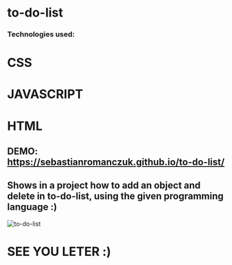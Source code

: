 # to-do-list

### Technologies used:

# CSS
# JAVASCRIPT
# HTML

## DEMO: https://sebastianromanczuk.github.io/to-do-list/

## Shows in a project how to add an object and delete in to-do-list, using the given programming language :)

![to-do-list](https://i.postimg.cc/1tRkMs4w/1.png)

# SEE YOU LETER :)

